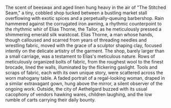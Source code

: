 The scent of beeswax and aged linen hung heavy in the air of "The Stitched Seam," a tiny, cobbled shop tucked between a bustling market stall overflowing with exotic spices and a perpetually-queuing barbershop.  Rain hammered against the corrugated iron awning, a rhythmic counterpoint to the rhythmic whir of Elias Thorne, the Tailor, as he meticulously pressed a shimmering emerald silk waistcoat.  Elias Thorne, a man whose hands, though calloused and scarred from years of threading needles and wrestling fabric, moved with the grace of a sculptor shaping clay, focused intently on the delicate artistry of the garment.  The shop, barely larger than a small carriage, was a testament to Elias's meticulous nature.  Rows of meticulously organized bolts of fabric, from the roughest wool to the finest brocade, lined the walls, illuminated by the flickering gaslight.  Tools and scraps of fabric, each with its own unique story, were scattered across the worn mahogany table.  A faded portrait of a regal-looking woman, draped in a similar extravagant gown, hung above the mirror, a silent observer of the ongoing work.  Outside, the city of Aethelgard buzzed with its usual cacophony of vendors hawking wares, children laughing, and the low rumble of carts carrying their daily bounty.
